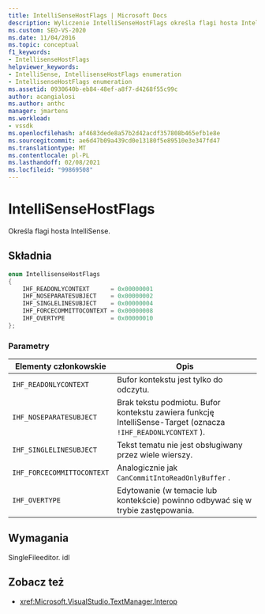 ```yaml
---
title: IntelliSenseHostFlags | Microsoft Docs
description: Wyliczenie IntelliSenseHostFlags określa flagi hosta IntelliSense. W tym artykule opisano wartości wyliczeniowe.
ms.custom: SEO-VS-2020
ms.date: 11/04/2016
ms.topic: conceptual
f1_keywords:
- IntellisenseHostFlags
helpviewer_keywords:
- IntelliSense, IntellisenseHostFlags enumeration
- IntellisenseHostFlags enumeration
ms.assetid: 0930640b-eb84-48ef-a8f7-d4268f55c99c
author: acangialosi
ms.author: anthc
manager: jmartens
ms.workload:
- vssdk
ms.openlocfilehash: af4683dede8a57b2d42acdf357808b465efb1e8e
ms.sourcegitcommit: ae6d47b09a439cd0e13180f5e89510e3e347fd47
ms.translationtype: MT
ms.contentlocale: pl-PL
ms.lasthandoff: 02/08/2021
ms.locfileid: "99869508"
---
```

# <a name="intellisensehostflags"></a>IntelliSenseHostFlags
Określa flagi hosta IntelliSense.

## <a name="syntax"></a>Składnia

```cpp
enum IntellisenseHostFlags
{
    IHF_READONLYCONTEXT      = 0x00000001
    IHF_NOSEPARATESUBJECT    = 0x00000002
    IHF_SINGLELINESUBJECT    = 0x00000004
    IHF_FORCECOMMITTOCONTEXT = 0x00000008
    IHF_OVERTYPE             = 0x00000010
};
```

### <a name="parameters"></a>Parametry

|Elementy członkowskie|Opis|
|-------------|-----------------|
|`IHF_READONLYCONTEXT`|Bufor kontekstu jest tylko do odczytu.|
|`IHF_NOSEPARATESUBJECT`|Brak tekstu podmiotu. Bufor kontekstu zawiera funkcję IntelliSense-Target (oznacza `!IHF_READONLYCONTEXT` ).|
|`IHF_SINGLELINESUBJECT`|Tekst tematu nie jest obsługiwany przez wiele wierszy.|
|`IHF_FORCECOMMITTOCONTEXT`|Analogicznie jak `CanCommitIntoReadOnlyBuffer` .|
|`IHF_OVERTYPE`|Edytowanie (w temacie lub kontekście) powinno odbywać się w trybie zastępowania.|

## <a name="requirements"></a>Wymagania
 SingleFileeditor. idl

## <a name="see-also"></a>Zobacz też
- <xref:Microsoft.VisualStudio.TextManager.Interop>
